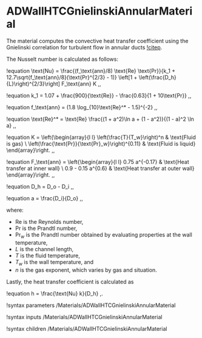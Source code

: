 # ADWallHTCGnielinskiAnnularMaterial

The material computes the convective heat transfer coefficient using the Gnielinski correlation
for turbulent flow in annular ducts [!citep](gnielinski2010).

The Nusselt number is calculated as follows:

!equation
\text{Nu} = \frac{(f_\text{ann}/8) \text{Re} \text{Pr}}{k_1 + 12.7\sqrt{f_\text{ann}/8}(\text{Pr}^{2/3} - 1)}
  \left[1 + \left(\frac{D_h}{L}\right)^{2/3}\right] F_\text{ann} K \,,

!equation
k_1 = 1.07 + \frac{900}{\text{Re}} - \frac{0.63}{1 + 10\text{Pr}} \,,

!equation
f_\text{ann} = (1.8 \log_{10}\text{Re}^* - 1.5)^{-2} \,,

!equation
\text{Re}^* = \text{Re} \frac{(1 + a^2)\ln a + (1 - a^2)}{(1 - a)^2 \ln a} \,,

!equation
K = \left\{\begin{array}{l l}
  \left(\frac{T}{T_w}\right)^n & \text{Fluid is gas} \\
  \left(\frac{\text{Pr}}{\text{Pr}_w}\right)^{0.11} & \text{Fluid is liquid}
  \end{array}\right.  \,,

!equation
F_\text{ann} = \left\{\begin{array}{l l}
  0.75 a^{-0.17} & \text{Heat transfer at inner wall} \\
  0.9 - 0.15 a^{0.6} & \text{Heat transfer at outer wall}
  \end{array}\right. \,,

!equation
D_h = D_o - D_i \,,

!equation
a = \frac{D_i}{D_o} \,,

where:

- $\text{Re}$ is the Reynolds number,
- $\text{Pr}$ is the Prandtl number,
- $\text{Pr}_w$ is the Prandtl number obtained by evaluating properties at the wall temperature,
- $L$ is the channel length,
- $T$ is the fluid temperature,
- $T_w$ is the wall temperature, and
- $n$ is the gas exponent, which varies by gas and situation.

Lastly, the heat transfer coefficient is calculated as

!equation
h = \frac{\text{Nu} k}{D_h} \,.

!syntax parameters /Materials/ADWallHTCGnielinskiAnnularMaterial

!syntax inputs /Materials/ADWallHTCGnielinskiAnnularMaterial

!syntax children /Materials/ADWallHTCGnielinskiAnnularMaterial
